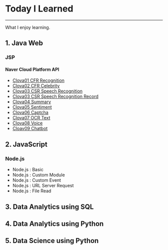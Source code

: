 # Today I Learned

---

What I enjoy learning.

## 1. Java Web

### JSP

#### Naver Cloud Platform API

* [Clova01 CFR Recognition](https://github.com/sanghyeop-john/TIL/blob/master/JSP/Clova01_cfr_recognition.md)
* [Clova02 CFR Celebrity](https://github.com/sanghyeop-john/TIL/blob/master/JSP/Clova02_cfr_celebrity.md)
* [Clova03 CSR Speech Recognition](https://github.com/sanghyeop-john/TIL/blob/master/JSP/Clova03_csr_speech_recognition.md)
* [Clova03 CSR Speech Recognition Record](https://github.com/sanghyeop-john/TIL/blob/master/JSP/Clova03_csr_speech_record.md)
* [Clova04 Summary](https://github.com/sanghyeop-john/TIL/blob/master/JSP/Clova04_summary.md)
* [Clova05 Sentiment](https://github.com/sanghyeop-john/TIL/blob/master/JSP/Clova05_sentiment.md)
* [Clova06 Captcha](https://github.com/sanghyeop-john/TIL/blob/master/JSP/Clova06_captcha.md)
* [Clova07 OCR Text](https://github.com/sanghyeop-john/TIL/blob/master/JSP/Clova07_ocr.md)
* [Clova08 Voice](https://github.com/sanghyeop-yee/TIL/blob/master/JSP/Clova08_voice.md)
* [Cloav09 Chatbot](https://github.com/sanghyeop-yee/TIL/blob/master/JSP/Clova09_chatbot.md)



## 2. JavaScript
### Node.js

* Node.js : Basic
* Node.js : Custom Module
* Node.js : Custom Event
* Node.js : URL Server Request
* Node.js : File Read



## 3. Data Analytics using SQL





## 4. Data Analytics using Python

## 5. Data Science using Python



